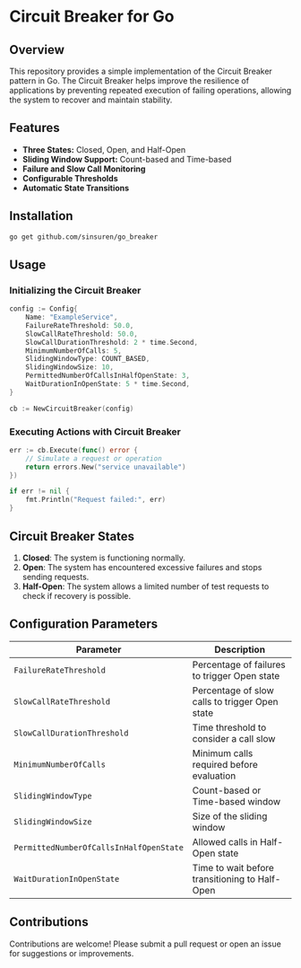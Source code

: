 # Circuit Breaker for Go

## Overview
This repository provides a simple implementation of the Circuit Breaker pattern in Go. The Circuit Breaker helps improve the resilience of applications by preventing repeated execution of failing operations, allowing the system to recover and maintain stability.

## Features
- **Three States:** Closed, Open, and Half-Open
- **Sliding Window Support:** Count-based and Time-based
- **Failure and Slow Call Monitoring**
- **Configurable Thresholds**
- **Automatic State Transitions**

## Installation
```sh
go get github.com/sinsuren/go_breaker
```

## Usage

### Initializing the Circuit Breaker
```go
config := Config{
    Name: "ExampleService",
    FailureRateThreshold: 50.0,
    SlowCallRateThreshold: 50.0,
    SlowCallDurationThreshold: 2 * time.Second,
    MinimumNumberOfCalls: 5,
    SlidingWindowType: COUNT_BASED,
    SlidingWindowSize: 10,
    PermittedNumberOfCallsInHalfOpenState: 3,
    WaitDurationInOpenState: 5 * time.Second,
}

cb := NewCircuitBreaker(config)
```

### Executing Actions with Circuit Breaker
```go
err := cb.Execute(func() error {
    // Simulate a request or operation
    return errors.New("service unavailable")
})

if err != nil {
    fmt.Println("Request failed:", err)
}
```

## Circuit Breaker States
1. **Closed**: The system is functioning normally.
2. **Open**: The system has encountered excessive failures and stops sending requests.
3. **Half-Open**: The system allows a limited number of test requests to check if recovery is possible.

## Configuration Parameters
| Parameter | Description |
|-----------|-------------|
| `FailureRateThreshold` | Percentage of failures to trigger Open state |
| `SlowCallRateThreshold` | Percentage of slow calls to trigger Open state |
| `SlowCallDurationThreshold` | Time threshold to consider a call slow |
| `MinimumNumberOfCalls` | Minimum calls required before evaluation |
| `SlidingWindowType` | Count-based or Time-based window |
| `SlidingWindowSize` | Size of the sliding window |
| `PermittedNumberOfCallsInHalfOpenState` | Allowed calls in Half-Open state |
| `WaitDurationInOpenState` | Time to wait before transitioning to Half-Open |

## Contributions
Contributions are welcome! Please submit a pull request or open an issue for suggestions or improvements.

